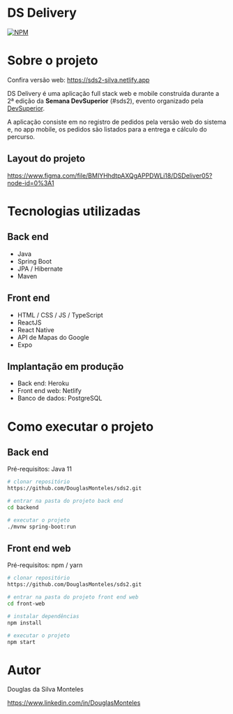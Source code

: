 # DS Delivery
[![NPM](https://img.shields.io/npm/l/react)](https://github.com/DouglasMonteles/sds2/blob/main/LICENSE) 

# Sobre o projeto

Confira versão web: https://sds2-silva.netlify.app

DS Delivery é uma aplicação full stack web e mobile construída durante a 2ª edição da **Semana DevSuperior** (#sds2), evento organizado pela [DevSuperior](https://devsuperior.com "Site da DevSuperior").

A aplicação consiste em no registro de pedidos pela versão web do sistema e, no app mobile, os pedidos são listados para a entrega e cálculo do percurso.

## Layout do projeto

https://www.figma.com/file/BMIYHhdtpAXQgAPPDWLi18/DSDeliver05?node-id=0%3A1

# Tecnologias utilizadas
## Back end
- Java
- Spring Boot
- JPA / Hibernate
- Maven
## Front end
- HTML / CSS / JS / TypeScript
- ReactJS
- React Native
- API de Mapas do Google
- Expo
## Implantação em produção
- Back end: Heroku
- Front end web: Netlify
- Banco de dados: PostgreSQL

# Como executar o projeto

## Back end
Pré-requisitos: Java 11

```bash
# clonar repositório
https://github.com/DouglasMonteles/sds2.git

# entrar na pasta do projeto back end
cd backend

# executar o projeto
./mvnw spring-boot:run
```

## Front end web
Pré-requisitos: npm / yarn

```bash
# clonar repositório
https://github.com/DouglasMonteles/sds2.git

# entrar na pasta do projeto front end web
cd front-web

# instalar dependências
npm install

# executar o projeto
npm start
```

# Autor

Douglas da Silva Monteles

https://www.linkedin.com/in/DouglasMonteles
